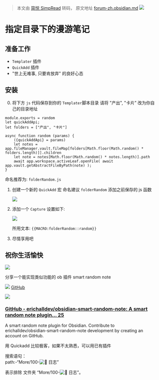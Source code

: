 > 本文由 [简悦 SimpRead](http://ksria.com/simpread/) 转码， 原文地址 [forum-zh.obsidian.md](https://forum-zh.obsidian.md/t/topic/1163/5) ![](https://forum-zh.obsidian.md/user_avatar/forum-zh.obsidian.md/borber/90/266_2.png)

指定目录下的漫游笔记
==========

准备工作
----

*   `Templater` 插件
*   `QuickAdd` 插件
*   "世上无难事, 只要肯放弃" 的良好心态

安装
--

0.  将下方 `js` 代码保存到你的 `Templater`脚本目录 请将 "产出", "卡片" 改为你自己的目录地址

```
module.exports = random
let quickAddApi;
let folders = ["产出", "卡片"]

async function random (params) {
    ({quickAddApi} = params) 
    let notes = app.fileManager.vault.fileMap[folders[Math.floor(Math.random() * folders.length)]].children
    let note = notes[Math.floor(Math.random() * notes.length)].path
    await app.workspace.activeLeaf.openFile( await app.vault.getAbstractFileByPath(note) );
}
```

命名推荐为: `folderRandom.js`

1.  创建一个新的 `QuickAdd` 宏 命名建议 `folderRandom` 添加之前保存的 js 函数  
    
    ![](https://forum-zh.obsidian.md/uploads/default/optimized/1X/c2f9838ea0cc80c9656e90b3cb44def8dc6ab254_2_520x500.png)
    
2.  添加一个 `Capture` 设置如下:  
    
    ![](https://forum-zh.obsidian.md/uploads/default/optimized/1X/26fc8286f75823f837ae08b67bd4a394b01e997c_2_543x500.png)
    
    所用文本: `{{MACRO:folderRandom::random}}`
    
3.  尽情享用吧
    

祝你生活愉快
------

![](https://forum-zh.obsidian.md/letter_avatar_proxy/v4/letter/c/7cd45c/90.png)

分享一个能实现类似功能的 ob 插件 smart random note

![](https://github.githubassets.com/favicons/favicon.svg) [GitHub](https://github.com/erichalldev/obsidian-smart-random-note)

![](https://forum-zh.obsidian.md/uploads/default/optimized/1X/005fc8bf438222db1fcd6195975b7a880954be96_2_690x345.png)

### [GitHub - erichalldev/obsidian-smart-random-note: A smart random note plugin... 25](https://github.com/erichalldev/obsidian-smart-random-note)

A smart random note plugin for Obsidian. Contribute to erichalldev/obsidian-smart-random-note development by creating an account on GitHub.

用 Quickadd 比较极客，如果不太熟悉，可以用已有插件

搜索语句：  
path:-“More/100-![:green_book:](https://forum-zh.obsidian.md/images/emoji/twitter/green_book.png?v=10 ":green_book:") 日志”

表示排除 文件夹 “More/100-![:green_book:](https://forum-zh.obsidian.md/images/emoji/twitter/green_book.png?v=10 ":green_book:") 日志”。